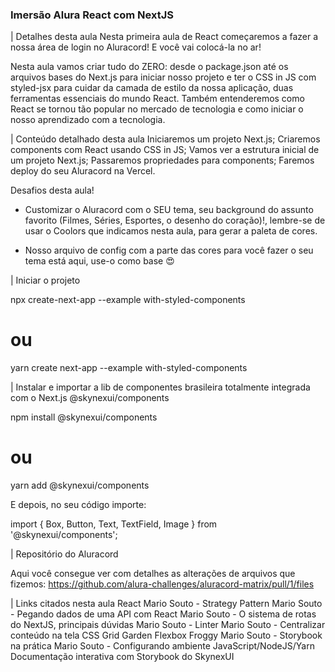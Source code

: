 ### Imersão Alura React com NextJS 
| Detalhes desta aula
  Nesta primeira aula de React começaremos a fazer a nossa área de login no Aluracord! E você vai colocá-la no ar!

  Nesta aula vamos criar tudo do ZERO: desde o package.json até os arquivos bases do Next.js para iniciar nosso projeto e ter o CSS in JS com styled-jsx para cuidar da camada de estilo da nossa aplicação, duas ferramentas essenciais do mundo React. Também entenderemos como React se tornou tão popular no mercado de tecnologia e como iniciar o nosso aprendizado com a tecnologia.

| Conteúdo detalhado desta aula
  Iniciaremos um projeto Next.js;
  Criaremos components com React usando CSS in JS;
  Vamos ver a estrutura inicial de um projeto Next.js;
  Passaremos propriedades para components;
  Faremos deploy do seu Aluracord na Vercel.

Desafios desta aula!
 - Customizar o Aluracord com o SEU tema, seu background do assunto favorito (Filmes, Séries, Esportes, o desenho do coração)!, lembre-se de usar o Coolors que indicamos nesta aula, para gerar a paleta de cores.

 - Nosso arquivo de config com a parte das cores para você fazer o seu tema está aqui, use-o como base 😍
 
| Iniciar o projeto

  npx create-next-app --example with-styled-components
  # ou
  yarn create next-app --example with-styled-components

| Instalar e importar a lib de componentes brasileira totalmente integrada com o Next.js @skynexui/components

npm install @skynexui/components
# ou
yarn add @skynexui/components

E depois, no seu código importe:

  import { Box, Button, Text, TextField, Image } from '@skynexui/components';

| Repositório do Aluracord

  Aqui você consegue ver com detalhes as alterações de arquivos que fizemos: https://github.com/alura-challenges/aluracord-matrix/pull/1/files

| Links citados nesta aula
  React
  Mario Souto - Strategy Pattern
  Mario Souto - Pegando dados de uma API com React
  Mario Souto - O sistema de rotas do NextJS, principais dúvidas
  Mario Souto - Linter
  Mario Souto - Centralizar conteúdo na tela
  CSS Grid Garden
  Flexbox Froggy
  Mario Souto - Storybook na prática
  Mario Souto - Configurando ambiente JavaScript/NodeJS/Yarn
  Documentação interativa com Storybook do SkynexUI